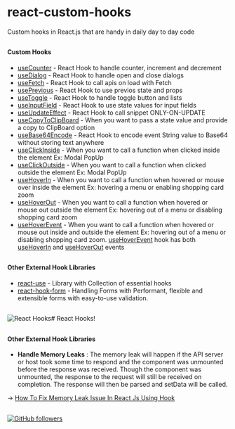 # react-custom-hooks
Custom hooks in React.js that are handy in daily day to day code

##

#### Custom Hooks

-   [useCounter](https://github.com/sarat9/react-custom-hooks/blob/master/hooks/useCounter.jsx)  - React Hook to handle counter, increment and decrement
-   [useDialog](https://github.com/sarat9/react-custom-hooks/blob/master/hooks/useDialog.jsx)  - React Hook to handle open and close dialogs
-   [useFetch](https://github.com/sarat9/react-custom-hooks/blob/master/hooks/useFetch.jsx)  - React Hook to call apis on load with Fetch 
-   [usePrevious](https://github.com/sarat9/react-custom-hooks/blob/master/hooks/usePrevious.jsx)  - React Hook to use previos state and props 
-   [useToggle](https://github.com/sarat9/react-custom-hooks/blob/master/hooks/useToggle.jsx)  - React Hook to handle toggle button and lists
-   [useInputField](https://github.com/sarat9/react-custom-hooks/blob/master/hooks/useInputField.jsx)  - React Hook to use state values for input fields
-   [useUpdateEffect](https://github.com/sarat9/react-custom-hooks/blob/master/hooks/useClickOutside.jsx)  - React Hook to call snippet ONLY-ON-UPDATE
-   [useCopyToClipBoard](https://github.com/sarat9/react-custom-hooks/blob/master/hooks/useCopyToClipBoard.jsx)  - When you want to pass a state value and provide a copy to ClipBoard option
-   [useBase64Encode](https://github.com/sarat9/react-custom-hooks/blob/master/hooks/useBase64Encode.jsx)  - React Hook to encode event String value to Base64 without storing text anywhere
-   [useClickInside](https://github.com/sarat9/react-custom-hooks/blob/master/hooks/useClickInside.jsx)  - When you want to call a function when clicked inside the element Ex: Modal PopUp
-   [useClickOutside](https://github.com/sarat9/react-custom-hooks/blob/master/hooks/useClickOutside.jsx)  - When you want to call a function when clicked outside the element Ex: Modal PopUp
-   [useHoverIn](https://github.com/sarat9/react-custom-hooks/blob/master/hooks/useHoverIn.js)  - When you want to call a function when hovered or mouse over inside the element Ex: hovering a menu or enabling shopping card zoom
-   [useHoverOut](https://github.com/sarat9/react-custom-hooks/blob/master/hooks/useHoverOut.js)  - When you want to call a function when hovered or mouse out outside the element Ex: hovering out of a menu or disabling shopping card zoom
-   [useHoverEvent](https://github.com/sarat9/react-custom-hooks/blob/master/hooks/useHoverEvent.js)  - When you want to call a function when hovered or mouse out inside and  outside the element Ex: hovering out of a menu or disabling shopping card zoom.
[useHoverEvent](https://github.com/sarat9/react-custom-hooks/blob/master/hooks/useHoverEvent.js) hook has both [useHoverIn](https://github.com/sarat9/react-custom-hooks/blob/master/hooks/useHoverIn.js) and [useHoverOut](https://github.com/sarat9/react-custom-hooks/blob/master/hooks/useHoverOut.js) events


##
##


#### Other External Hook Libraries
-   [react-use](https://github.com/streamich/react-use)  - Library with Collection of essential hooks
-   [react-hook-form](https://github.com/react-hook-form/react-hook-form)  - Handling Forms with Performant, flexible and extensible forms with easy-to-use validation.
##
##



![React Hooks](https://miro.medium.com/max/3840/1*CcTWyKvkq7IH6Of0Sq0pQQ.png)# React Hooks!


##
##

#### Other External Hook Libraries
-  **Handle Memory Leaks** : The memory leak will happen if the API server or host took some time to respond and the component was unmounted before the response was received. Though the component was unmounted, the response to the request will still be received on completion. The response will then be parsed and setData will be called.

  -> [How To Fix Memory Leak Issue In React Js Using Hook](https://medium.com/wesionary-team/how-to-fix-memory-leak-issue-in-react-js-using-hook-a5ecbf9becf8) 




##
##


[![GitHub followers](https://img.shields.io/github/followers/sarat9.svg?label=Follow%20@sarat9&style=social)](https://github.com/sarat9/)
